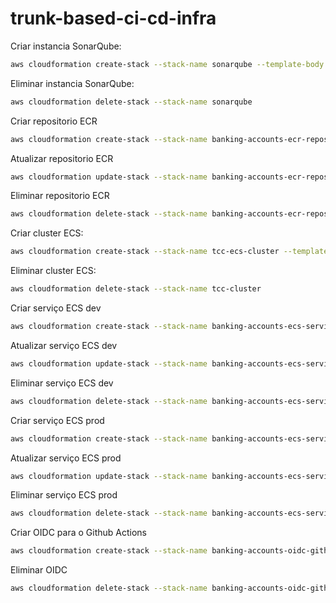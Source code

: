 # trunk-based-ci-cd-infra

Criar instancia SonarQube:
```bash
aws cloudformation create-stack --stack-name sonarqube --template-body file://infra/ec2.sonarqube.template.yaml
```

Eliminar instancia SonarQube:
```bash
aws cloudformation delete-stack --stack-name sonarqube
```

Criar repositorio ECR
```bash
aws cloudformation create-stack --stack-name banking-accounts-ecr-repository --template-body file://infra/ecr.repository.template.yaml
```

Atualizar repositorio ECR
```bash
aws cloudformation update-stack --stack-name banking-accounts-ecr-repository --template-body file://infra/ecr.repository.template.yaml
```

Eliminar repositorio ECR
```bash
aws cloudformation delete-stack --stack-name banking-accounts-ecr-repository
``` 

Criar cluster ECS:
```bash
aws cloudformation create-stack --stack-name tcc-ecs-cluster --template-body file://infra/ecs.cluster.template.yaml --capabilities CAPABILITY_NAMED_IAM
```

Eliminar cluster ECS:
```bash
aws cloudformation delete-stack --stack-name tcc-cluster
```

Criar serviço ECS dev
```bash
aws cloudformation create-stack --stack-name banking-accounts-ecs-service-dev --template-body file://infra/ecs.service.template.yaml --capabilities CAPABILITY_NAMED_IAM --parameters ParameterKey=EnvironmentName,ParameterValue=dev
```

Atualizar serviço ECS dev
```bash
aws cloudformation update-stack --stack-name banking-accounts-ecs-service-dev --template-body file://infra/ecs.service.template.yaml --capabilities CAPABILITY_NAMED_IAM
```

Eliminar serviço ECS dev
```bash
aws cloudformation delete-stack --stack-name banking-accounts-ecs-service-dev
``` 

Criar serviço ECS prod
```bash
aws cloudformation create-stack --stack-name banking-accounts-ecs-service-prod --template-body file://infra/ecs.service.template.yaml --capabilities CAPABILITY_NAMED_IAM --parameters ParameterKey=EnvironmentName,ParameterValue=prod
```

Atualizar serviço ECS prod
```bash
aws cloudformation update-stack --stack-name banking-accounts-ecs-service-prod --template-body file://infra/ecs.service.template.yaml --capabilities CAPABILITY_NAMED_IAM
```

Eliminar serviço ECS prod
```bash
aws cloudformation delete-stack --stack-name banking-accounts-ecs-service-prod
``` 

Criar OIDC para o Github Actions
```bash
aws cloudformation create-stack --stack-name banking-accounts-oidc-github-actions --template-body file://infra/iam.oidc.template.yaml --capabilities CAPABILITY_NAMED_IAM
```

Eliminar OIDC
```bash
aws cloudformation delete-stack --stack-name banking-accounts-oidc-github-actions
```
